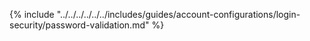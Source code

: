 {% include "../../../../../../includes/guides/account-configurations/login-security/password-validation.md" %}